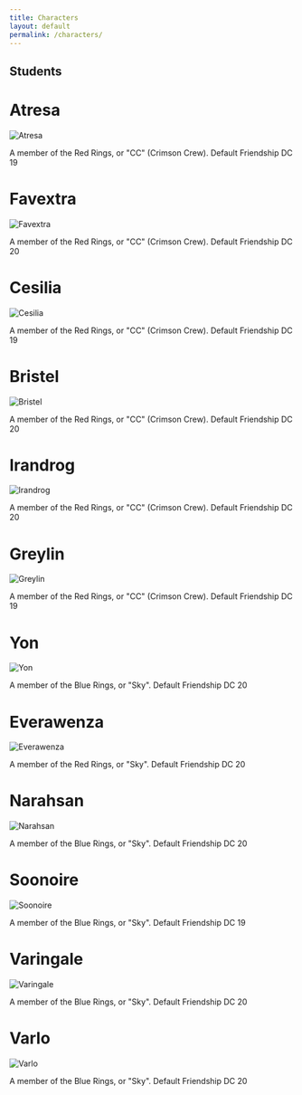 ```yaml
---
title: Characters
layout: default
permalink: /characters/
---
```


  ## Students

  # Atresa

![Atresa](/assets/Atresa.jpg)  


A member of the Red Rings, or "CC" (Crimson Crew). Default Friendship DC 19


 # Favextra

![Favextra](/assets/Favextra.jpg)


A member of the Red Rings, or "CC" (Crimson Crew). Default Friendship DC 20


# Cesilia

![Cesilia](/assets/Cesilia.jpg)


A member of the Red Rings, or "CC" (Crimson Crew). Default Friendship DC 19


# Bristel

![Bristel](/assets/Bristel.jpg)


A member of the Red Rings, or "CC" (Crimson Crew). Default Friendship DC 20


# Irandrog

![Irandrog](/assets/Irandrog.jpg)


A member of the Red Rings, or "CC" (Crimson Crew). Default Friendship DC 20

# Greylin

![Greylin](/assets/Greylin.jpg)


A member of the Red Rings, or "CC" (Crimson Crew). Default Friendship DC 19

# Yon


![Yon](/assets/Yon.jpg)


A member of the Blue Rings, or "Sky". Default Friendship DC 20


# Everawenza

![Everawenza](/assets/Everawenza.jpg)


A member of the Red Rings, or "Sky". Default Friendship DC 20


# Narahsan


![Narahsan](/assets/Narahsan.jpg)


A member of the Blue Rings, or "Sky". Default Friendship DC 20


# Soonoire


![Soonoire](/assets/Soonoire.jpg)


A member of the Blue Rings, or "Sky". Default Friendship DC 19


# Varingale


![Varingale](/assets/Varingale.jpg)


A member of the Blue Rings, or "Sky". Default Friendship DC 20


# Varlo


![Varlo](/assets/Varlo.jpg)


A member of the Blue Rings, or "Sky". Default Friendship DC 20
